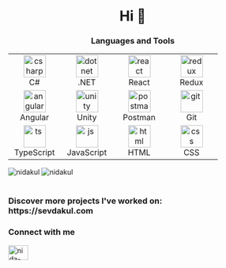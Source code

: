 <h1 align="center">Hi 🌺</h1>

<h3 align="center">Languages and Tools</h3>
<table align="center">
<tr>
  <td align="center" width="90">
      <img src="https://skillicons.dev/icons?i=cs" alt="csharp" width="45" height="45" />
      <br>C#
  </td>
   <td align="center" width="90">
      <img src="https://skillicons.dev/icons?i=dotnet" alt="dotnet" width="45" height="45" />
      <br>.NET
  </td>
    <td align="center" width="90">
      <img src="https://skillicons.dev/icons?i=react" alt="react" width="45" height="45" />
      <br>React
  </td>
   <td align="center" width="90">
      <img src="https://skillicons.dev/icons?i=redux" alt="redux" width="45" height="45" />
      <br>Redux
  </td>
  
</tr>
  <tr>
     <td align="center" width="90">
      <img src="https://skillicons.dev/icons?i=angular" alt="angular" width="45" height="45" />
      <br>Angular
  </td>
     <td align="center" width="90">
           <img src="https://skillicons.dev/icons?i=unity" alt="unity" width="45" height="45" />
      <br>Unity
        </td>
        <td align="center" width="90">
           <img src="https://skillicons.dev/icons?i=postman" alt="postman" width="45" height="45" />
      <br>Postman
        </td>
      <td align="center" width="90">
      <img src="https://skillicons.dev/icons?i=git" alt="git" width="45" height="45" />
      <br>Git
  </td>
  </tr>
  <tr>
     <td align="center" width="90">
      <img src="https://skillicons.dev/icons?i=ts" alt="ts" width="45" height="45" />
      <br>TypeScript
  </td>
       <td align="center" width="90">
      <img src="https://skillicons.dev/icons?i=js" alt="js" width="45" height="45" />
      <br>JavaScript
  </td>
     <td align="center" width="90">
      <img src="https://skillicons.dev/icons?i=html" alt="html" width="45" height="45" />
      <br>HTML
  </td>
     <td align="center" width="90">
      <img src="https://skillicons.dev/icons?i=css" alt="css" width="45" height="45" />
      <br>CSS
  </td>
    
  </tr>
</table>
  <div text-align:center;">
  <img src="https://github-readme-streak-stats.herokuapp.com/?user=nidakul&theme=transparent&"alt="nidakul" />
<img src="https://github-readme-stats.vercel.app/api?username=nidakul&show_icons=true&theme=transparent&locale=en" alt="nidakul" />
</div>

</br>
<h3 align="left">Discover more projects I've worked on: </br></b> https://sevdakul.com </h3>

<h3 align="left">Connect with me</h3>
<p align="left">
<a href="https://linkedin.com/in/nida-kul" target="blank"><img align="center" src="https://raw.githubusercontent.com/rahuldkjain/github-profile-readme-generator/master/src/images/icons/Social/linked-in-alt.svg" alt="nida-kul" height="30" width="40" /></a>
</p>


